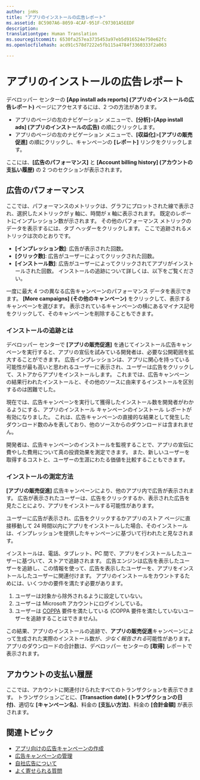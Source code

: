 ```yaml
---
author: jnHs
title: "アプリのインストールの広告レポート"
ms.assetid: 8C5907A6-8059-4CAF-951F-C97301A5EEDF
description: 
translationtype: Human Translation
ms.sourcegitcommit: 6530fa257ea3735453a97eb5d916524e750e62fc
ms.openlocfilehash: acd91c578d7222e5fb115a4784f3360333f2a063

---
```


# アプリのインストールの広告レポート

デベロッパー センターの **[App install ads reports] (アプリのインストールの広告レポート)** ページにアクセスするには、2 つの方法があります。

-   アプリのページの左のナビゲーション メニューで、**[分析]**&gt;**[App install ads] (アプリのインストールの広告)** の順にクリックします。
-   アプリのページの左のナビゲーション メニューで、**[収益化]**&gt;**[アプリの販売促進]** の順にクリックし、キャンペーンの **[レポート]** リンクをクリックします。

ここには、**[広告のパフォーマンス]** と **[Account billing history] (アカウントの支払い履歴)** の 2 つのセクションが表示されます。

## 広告のパフォーマンス

ここでは、パフォーマンスのメトリックは、グラフにプロットされた線で表示され、選択したメトリックが y 軸に、時間が x 軸に表示されます。 既定のレポートにインプレッション数が示されます。 その他のパフォーマンス メトリックのデータを表示するには、タブ ヘッダーをクリックします。 ここで追跡されるメトリックは次のとおりです。

-   **[インプレッション数]**: 広告が表示された回数。
-   **[クリック数]**: 広告がユーザーによってクリックされた回数。
-   **[インストール数]**: 広告がユーザーによってクリックされてアプリがインストールされた回数。 インストールの追跡について詳しくは、以下をご覧ください。

一度に最大 4 つの異なる広告キャンペーンのパフォーマンス データを表示できます。 **[More campaigns] (その他のキャンペーン)** をクリックして、表示するキャンペーンを選びます。 表示されているキャンペーンの横にあるマイナス記号をクリックして、そのキャンペーンを削除することもできます。

### インストールの追跡とは

デベロッパー センターで **[アプリの販売促進]** を通じてインストール広告キャンペーンを実行すると、アプリの宣伝を試みている開発者は、必要な公開範囲を拡大することができます。 広告インプレッションは、アプリに関心を持っている可能性が最も高いと思われるユーザーに表示され、ユーザーは広告をクリックして、ストアからアプリをインストールします。 これまでは、広告キャンペーンの結果行われたインストールと、その他のソースに由来するインストールを区別するのは困難でした。

現在では、広告キャンペーンを実行して獲得したインストール数を開発者がわかるようにする、アプリのインストール キャンペーンのインストール レポートが有効になりました。 これは、広告キャンペーンの直接的な結果として発生したダウンロード数のみを表しており、他のソースからのダウンロードは含まれません。

開発者は、広告キャンペーンのインストールを監視することで、アプリの宣伝に費やした費用について真の投資効果を測定できます。 また、新しいユーザーを取得するコストと、ユーザーの生涯にわたる価値を比較することもできます。

### インストールの測定方法

**[アプリの販売促進]** 広告キャンペーンにより、他のアプリ内で広告が表示されます。 広告が表示されたユーザーは、広告をクリックするか、表示された広告を見たことにより、アプリをインストールする可能性があります。

ユーザーに広告が表示され、広告をクリックするかアプリのストア ページに直接移動して 24 時間以内にアプリをインストールした場合、そのインストールは、インプレッションを提供したキャンペーンに基づいて行われたと見なされます。

インストールは、電話、タブレット、PC 間で、アプリをインストールしたユーザーに基づいて、ストアで追跡されます。 広告エンジンは広告を表示したユーザーを追跡し、この情報を使って、広告を表示したユーザーを、アプリをインストールしたユーザーに関連付けます。 アプリのインストールをカウントするためには、いくつかの要件を満たす必要があります。

1.  ユーザーは対象から除外されるように設定していない。
2.  ユーザーは Microsoft アカウントにログインしている。
3.  ユーザーは [COPPA](http://go.microsoft.com/fwlink?LinkId=536558) 要件を満たしている (COPPA 要件を満たしていないユーザーを追跡することはできません)。

この結果、アプリのインストールの追跡で、**アプリの販売促進**キャンペーンによって生成された実際のインストール数が、*少なく報告される*可能性があります。 アプリのダウンロードの合計数は、デベロッパー センターの **[取得]** レポートで表示されます。

## アカウントの支払い履歴

ここでは、アカウントに関連付けられたすべてのトランザクションを表示できます。 トランザクションごとに、**[Transaction date] (トランザクションの日付)**、適切な **[キャンペーン名]**、料金の **[支払い方法]**、料金の **[合計金額]** が表示されます。

## 関連トピック

* [アプリ向けの広告キャンペーンの作成](create-an-ad-campaign-for-your-app.md)
* [広告キャンペーンの管理](managing-your-ad-campaign.md)
* [自社広告について](about-house-ads.md)
* [よく寄せられる質問](common-questions.md)
 

 







<!--HONumber=Jun16_HO4-->


